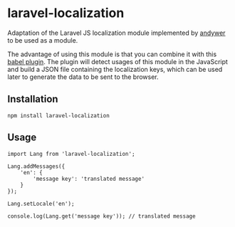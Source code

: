 # laravel-localization

Adaptation of the Laravel JS localization module implemented by [andywer](https://github.com/andywer/laravel-js-localization) to be used as a module.

The advantage of using this module is that you can combine it with this [babel plugin](https://github.com/thiagorb/babel-plugin-laravel-facades). The plugin will detect usages of this module in the JavaScript and build a JSON file containing the localization keys, which can be used later to generate the data to be sent to the browser.

## Installation
```
npm install laravel-localization
```
## Usage
```
import Lang from 'laravel-localization';

Lang.addMessages({
	'en': {
        'message key': 'translated message'
	}
});

Lang.setLocale('en');

console.log(Lang.get('message key')); // translated message
```
